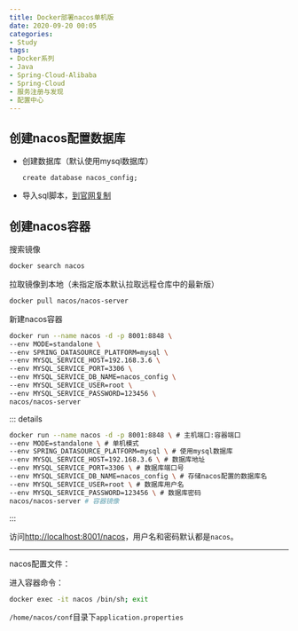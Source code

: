 ```yaml
---
title: Docker部署nacos单机版
date: 2020-09-20 00:05
categories:
- Study
tags:
- Docker系列
- Java
- Spring-Cloud-Alibaba
- Spring-Cloud
- 服务注册与发现
- 配置中心
---
```


## 创建nacos配置数据库

- 创建数据库（默认使用mysql数据库）

  ```mysql
  create database nacos_config;
  ```

- 导入sql脚本，[到官网复制](https://github.com/alibaba/nacos/blob/master/config/src/main/resources/META-INF/nacos-db.sql)

  

## 创建nacos容器

搜索镜像

```bash
docker search nacos
```



拉取镜像到本地（未指定版本默认拉取远程仓库中的最新版）

```bash
docker pull nacos/nacos-server
```



新建nacos容器

```bash
docker run --name nacos -d -p 8001:8848 \
--env MODE=standalone \
--env SPRING_DATASOURCE_PLATFORM=mysql \
--env MYSQL_SERVICE_HOST=192.168.3.6 \
--env MYSQL_SERVICE_PORT=3306 \
--env MYSQL_SERVICE_DB_NAME=nacos_config \
--env MYSQL_SERVICE_USER=root \
--env MYSQL_SERVICE_PASSWORD=123456 \
nacos/nacos-server
```

::: details

```bash
docker run --name nacos -d -p 8001:8848 \ # 主机端口:容器端口
--env MODE=standalone \ # 单机模式
--env SPRING_DATASOURCE_PLATFORM=mysql \ # 使用mysql数据库
--env MYSQL_SERVICE_HOST=192.168.3.6 \ # 数据库地址
--env MYSQL_SERVICE_PORT=3306 \ # 数据库端口号
--env MYSQL_SERVICE_DB_NAME=nacos_config \ # 存储nacos配置的数据库名
--env MYSQL_SERVICE_USER=root \ # 数据库用户名
--env MYSQL_SERVICE_PASSWORD=123456 \ # 数据库密码
nacos/nacos-server # 容器镜像
```

:::



访问[http://localhost:8001/nacos](http://localhost:8001/nacos)，用户名和密码默认都是`nacos`。

---

nacos配置文件：

进入容器命令：

```bash
docker exec -it nacos /bin/sh; exit
```

`/home/nacos/conf`目录下`application.properties`

